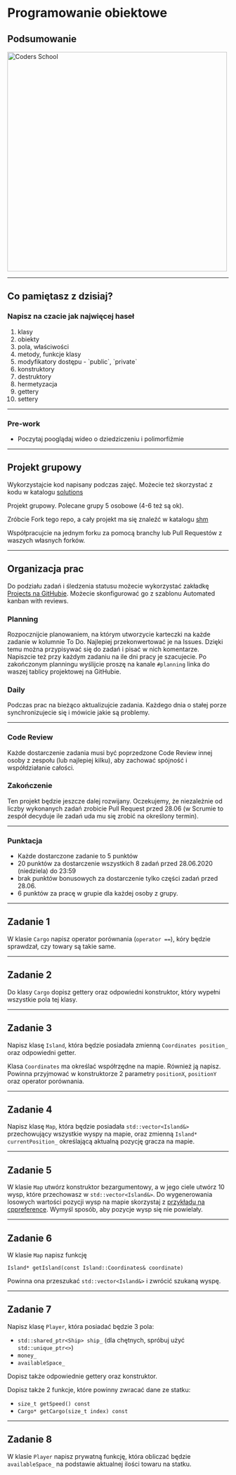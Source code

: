 <!-- .slide: data-background="#111111" -->

# Programowanie obiektowe

## Podsumowanie

<a href="https://coders.school">
    <img width="500" data-src="../coders_school_logo.png" alt="Coders School" class="plain">
</a>

___

## Co pamiętasz z dzisiaj?

### Napisz na czacie jak najwięcej haseł
<!-- .element: class="fragment fade-in" -->

1. <!-- .element: class="fragment fade-in" --> klasy
2. <!-- .element: class="fragment fade-in" --> obiekty
3. <!-- .element: class="fragment fade-in" --> pola, właściwości
4. <!-- .element: class="fragment fade-in" --> metody, funkcje klasy
5. <!-- .element: class="fragment fade-in" --> modyfikatory dostępu - `public`, `private`
6. <!-- .element: class="fragment fade-in" --> konstruktory
7. <!-- .element: class="fragment fade-in" --> destruktory
8. <!-- .element: class="fragment fade-in" --> hermetyzacja
9. <!-- .element: class="fragment fade-in" --> gettery
10. <!-- .element: class="fragment fade-in" --> settery

___

### Pre-work

* Poczytaj pooglądaj wideo o dziedziczeniu i polimorfiźmie

___

## Projekt grupowy

Wykorzystajcie kod napisany podczas zajęć. Możecie też skorzystać z kodu w katalogu [solutions](solutions)

Projekt grupowy. Polecane grupy 5 osobowe (4-6 też są ok).

Zróbcie Fork tego repo, a cały projekt ma się znaleźć w katalogu [shm](../shm)

Współpracujcie na jednym forku za pomocą branchy lub Pull Requestów z waszych własnych forków.

___

## Organizacja prac

Do podziału zadań i śledzenia statusu możecie wykorzystać zakładkę [Projects na GitHubie](https://github.com/coders-school/object-oriented-programming/projects). Możecie skonfigurować go z szablonu Automated kanban with reviews.

### Planning

Rozpocznijcie planowaniem, na którym utworzycie karteczki na każde zadanie w kolumnie To Do. Najlepiej przekonwertować je na Issues. Dzięki temu można przypisywać się do zadań i pisać w nich komentarze. Napiszcie też przy każdym zadaniu na ile dni pracy je szacujecie. Po zakończonym planningu wyślijcie proszę na kanale `#planning` linka do waszej tablicy projektowej na GitHubie.

### Daily

Podczas prac na bieżąco aktualizujcie zadania. Każdego dnia o stałej porze synchronizujecie się i mówicie jakie są problemy.

___

### Code Review

Każde dostarczenie zadania musi być poprzedzone Code Review innej osoby z zespołu (lub najlepiej kilku), aby zachować spójność i współdziałanie całości.

### Zakończenie

Ten projekt będzie jeszcze dalej rozwijany. Oczekujemy, że niezależnie od liczby wykonanych zadań zrobicie Pull Request przed 28.06 (w Scrumie to zespół decyduje ile zadań uda mu się zrobić na określony termin).

___

### Punktacja

* Każde dostarczone zadanie to 5 punktów
* 20 punktów za dostarczenie wszystkich 8 zadań przed 28.06.2020 (niedziela) do 23:59
* brak punktów bonusowych za dostarczenie tylko części zadań przed 28.06.
* 6 punktów za pracę w grupie dla każdej osoby z grupy.

___

## Zadanie 1

W klasie `Cargo` napisz operator porównania (`operator ==`), kóry będzie sprawdzał, czy towary są takie same.

___

## Zadanie 2

Do klasy `Cargo` dopisz gettery oraz odpowiedni konstruktor, który wypełni wszystkie pola tej klasy.

___

## Zadanie 3

Napisz klasę `Island`, która będzie posiadała zmienną `Coordinates position_` oraz odpowiedni getter.

Klasa `Coordinates` ma określać współrzędne na mapie. Również ją napisz. Powinna przyjmować w konstruktorze 2 parametry `positionX`, `positionY` oraz operator porównania.
<!-- Klasa `Island` powinna posiadać także sklep. -->

___

## Zadanie 4

Napisz klasę `Map`, która będzie posiadała `std::vector<Island&>` przechowujący wszystkie wyspy na mapie, oraz zmienną `Island* currentPosition_` określającą aktualną pozycję gracza na mapie.

___

## Zadanie 5

W klasie `Map` utwórz konstruktor bezargumentowy, a w jego ciele utwórz 10 wysp, które przechowasz w `std::vector<Island&>`.
Do wygenerowania losowych wartości pozycji wysp na mapie skorzystaj z [przykładu na cppreference](https://en.cppreference.com/w/cpp/numeric/random/uniform_int_distribution).
Wymyśl sposób, aby pozycje wysp się nie powielały.

___

## Zadanie 6

W klasie `Map` napisz funkcję

`Island* getIsland(const Island::Coordinates& coordinate)`

Powinna ona przeszukać `std::vector<Island&>` i zwrócić szukaną wyspę.

___

## Zadanie 7

Napisz klasę `Player`, która posiadać będzie 3 pola:

* `std::shared_ptr<Ship> ship_` (dla chętnych, spróbuj użyć `std::unique_ptr<>`)
* `money_`
* `availableSpace_`

Dopisz także odpowiednie gettery oraz konstruktor.

Dopisz także 2 funkcje, które powinny zwracać dane ze statku:

* `size_t getSpeed() const`
* `Cargo* getCargo(size_t index) const`

___

## Zadanie 8

W klasie `Player` napisz prywatną funkcję, która obliczać będzie `availableSpace_` na podstawie aktualnej ilości towaru na statku.
